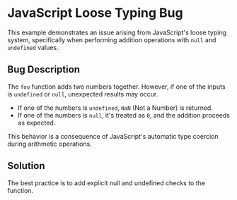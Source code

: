 # JavaScript Loose Typing Bug

This example demonstrates an issue arising from JavaScript's loose typing system, specifically when performing addition operations with `null` and `undefined` values.

## Bug Description
The `foo` function adds two numbers together. However, if one of the inputs is `undefined` or `null`, unexpected results may occur.

- If one of the numbers is `undefined`, `NaN` (Not a Number) is returned.
- If one of the numbers is `null`, it's treated as `0`, and the addition proceeds as expected.

This behavior is a consequence of JavaScript's automatic type coercion during arithmetic operations.

## Solution
The best practice is to add explicit null and undefined checks to the function.